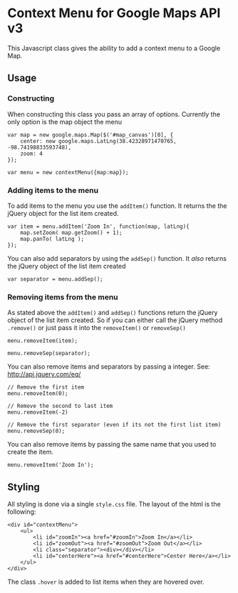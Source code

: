 Context Menu for Google Maps API v3
===================================

This Javascript class gives the ability to add a context menu to a Google Map.

Usage
-----

### Constructing

When constructing this class you pass an array of options. Currently the only option is the map object the menu

	var map = new google.maps.Map($('#map_canvas')[0], {
		center: new google.maps.LatLng(38.42328971470765, -98.74198833593748),
		zoom: 4
	});

	var menu = new contextMenu({map:map});


### Adding items to the menu

To add items to the menu you use the `addItem()` function. It returns the the jQuery object for the list item created.

	var item = menu.addItem('Zoom In', function(map, latLng){
		map.setZoom( map.getZoom() + 1);
		map.panTo( latLng );
	});

You can also add separators by using the `addSep()` function. It _also_ returns the jQuery object of the list item created

	var separator = menu.addSep();


### Removing items from the menu

As stated above the `addItem()` and `addSep()` functions return the jQuery object of the list item created. So if you can either call the jQuery method `.remove()` or just pass it into the `removeItem()` or `removeSep()`

	menu.removeItem(item);

	menu.removeSep(separator);

You can also remove items and separators by passing a integer. See: http://api.jquery.com/eq/

	// Remove the first item
	menu.removeItem(0);

	// Remove the second to last item
	menu.removeItem(-2)

	// Remove the first separator (even if its not the first list item)
	menu.removeSep(0);

You can also remove items by passing the same name that you used to create the item.

	menu.removeItem('Zoom In');


Styling
-------

All styling is done via a single `style.css` file. The layout of the html is the following:

	<div id="contextMenu">
		<ul>
			<li id="zoomIn"><a href="#zoomIn">Zoom In</a></li>
			<li id="zoomOut"><a href="#zoomOut">Zoom Out</a></li>
			<li class="separator"><div></div></li>
			<li id="centerHere"><a href="#centerHere">Center Here</a></li>
		</ul>
	</div>

The class `.hover` is added to list items when they are hovered over.